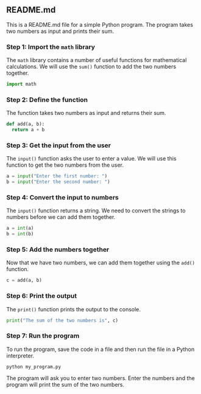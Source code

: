 ## README.md

This is a README.md file for a simple Python program. The program takes two numbers as input and prints their sum.

### Step 1: Import the `math` library

The `math` library contains a number of useful functions for mathematical calculations. We will use the `sum()` function to add the two numbers together.

```python
import math
```

### Step 2: Define the function

The function takes two numbers as input and returns their sum.

```python
def add(a, b):
  return a + b
```

### Step 3: Get the input from the user

The `input()` function asks the user to enter a value. We will use this function to get the two numbers from the user.

```python
a = input("Enter the first number: ")
b = input("Enter the second number: ")
```

### Step 4: Convert the input to numbers

The `input()` function returns a string. We need to convert the strings to numbers before we can add them together.

```python
a = int(a)
b = int(b)
```

### Step 5: Add the numbers together

Now that we have two numbers, we can add them together using the `add()` function.

```python
c = add(a, b)
```

### Step 6: Print the output

The `print()` function prints the output to the console.

```python
print("The sum of the two numbers is", c)
```

### Step 7: Run the program

To run the program, save the code in a file and then run the file in a Python interpreter.

```
python my_program.py
```

The program will ask you to enter two numbers. Enter the numbers and the program will print the sum of the two numbers.